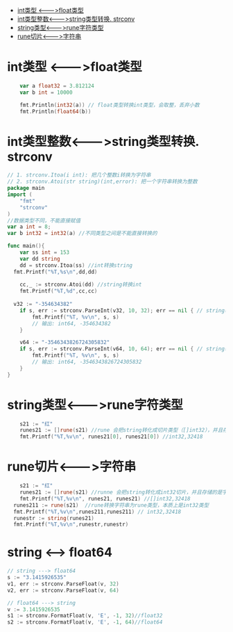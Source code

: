 - [int类型 <--->float类型](#int类型----float类型)
- [int类型整数<--->string类型转换. strconv](#int类型整数---string类型转换-strconv)
- [string类型<--->rune字符类型](#string类型---rune字符类型)
- [rune切片<--->字符串](#rune切片---字符串)

#  int类型 <--->float类型

```go
	var a float32 = 3.812124
	var b int = 10000

	fmt.Println(int32(a)) // float类型转换int类型，会取整，丢弃小数
	fmt.Println(float64(b)) 


```



# int类型整数<--->string类型转换.  strconv

```go
// 1. strconv.Itoa(i int): 把几个整数i转换为字符串
// 2. strconv.Atoi(str string)(int,error): 把一个字符串转换为整数
package main
import (
	"fmt"
	"strconv"
)
//数据类型不同，不能直接赋值
var a int = 8;
var b int32 = int32(a) //不同类型之间是不能直接转换的

func main(){
	var ss int = 153
	var dd string
	dd = strconv.Itoa(ss) //int转换string
  fmt.Printf("%T,%s\n",dd,dd)
  
	cc,_ := strconv.Atoi(dd) //string转换int
	fmt.Printf("%T,%d",cc,cc)   
  
  v32 := "-354634382"  
	if s, err := strconv.ParseInt(v32, 10, 32); err == nil { // string转换为int32
    	fmt.Printf("%T, %v\n", s, s) 
    	// 输出: int64, -354634382
	}

	v64 := "-3546343826724305832"
	if s, err := strconv.ParseInt(v64, 10, 64); err == nil { // string转换为int64
    	fmt.Printf("%T, %v\n", s, s) 
    	// 输出: int64, -3546343826724305832
	}
}
```

# string类型<--->rune字符类型

```go
	s21 := "红"
	runes21 := []rune(s21) //rune 会把string转化成切片类型（[]int32），并且存储的是字符对应的acsii码
	fmt.Printf("%T,%v\n", runes21[0], runes21[0]) //int32,32418
```

# rune切片<--->字符串

```go
	s21 := "红"
	runes21 := []rune(s21) //runne 会把string转化成int32切片，并且存储的是字符对应的acsii码
	fmt.Printf("%T,%v\n", runes21, runes21) //[]int32,32418
  runes211 := rune(s21)  //rune转换字符串为rune类型，本质上是int32类型
  fmt.Printf("%T,%v\n",runes211,runes211) // int32,32418
  runestr := string(runes21)
  fmt.Printf("%T,%v\n",runestr,runestr)
```

# string <--> float64

```go
// string ---> float64
s := "3.1415926535"
v1, err := strconv.ParseFloat(v, 32)
v2, err := strconv.ParseFloat(v, 64)

// float64 ---> string
v := 3.1415926535
s1 := strconv.FormatFloat(v, 'E', -1, 32)//float32
s2 := strconv.FormatFloat(v, 'E', -1, 64)//float64
```

